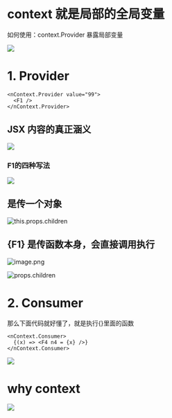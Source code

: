 # context 就是局部的全局变量
如何使用：context.Provider 暴露局部变量

![](https://upload-images.jianshu.io/upload_images/7094266-bc1620998a8494af.png?imageMogr2/auto-orient/strip%7CimageView2/2/w/1240)
# 1.  Provider
```    
<nContext.Provider value="99">
  <F1 />
</nContext.Provider>
```
## JSX 内容的真正涵义
![](https://upload-images.jianshu.io/upload_images/7094266-cd917744ae7cb3f2.png?imageMogr2/auto-orient/strip%7CimageView2/2/w/1240)
### F1的四种写法
![](https://upload-images.jianshu.io/upload_images/7094266-c7445f91bb53a989.png?imageMogr2/auto-orient/strip%7CimageView2/2/w/1240)

## <F1></F1> 是传一个对象
![this.props.children](https://upload-images.jianshu.io/upload_images/7094266-c57aab1229882bc8.png?imageMogr2/auto-orient/strip%7CimageView2/2/w/1240)
## {F1} 是传函数本身，会直接调用执行
![image.png](https://upload-images.jianshu.io/upload_images/7094266-e7cf6090bf422ab2.png?imageMogr2/auto-orient/strip%7CimageView2/2/w/1240)

![props.children](https://upload-images.jianshu.io/upload_images/7094266-111bd688cf3186c0.png?imageMogr2/auto-orient/strip%7CimageView2/2/w/1240)
# 2.  Consumer
那么下面代码就好懂了，就是执行{}里面的函数
```    
<nContext.Consumer>
  {(x) => <F4 n4 = {x} />}
</nContext.Consumer>
```
![](https://upload-images.jianshu.io/upload_images/7094266-15481710853e1a18.png?imageMogr2/auto-orient/strip%7CimageView2/2/w/1240)
# why context
![](https://upload-images.jianshu.io/upload_images/7094266-e71c19448ee27dc9.png?imageMogr2/auto-orient/strip%7CimageView2/2/w/1240)



